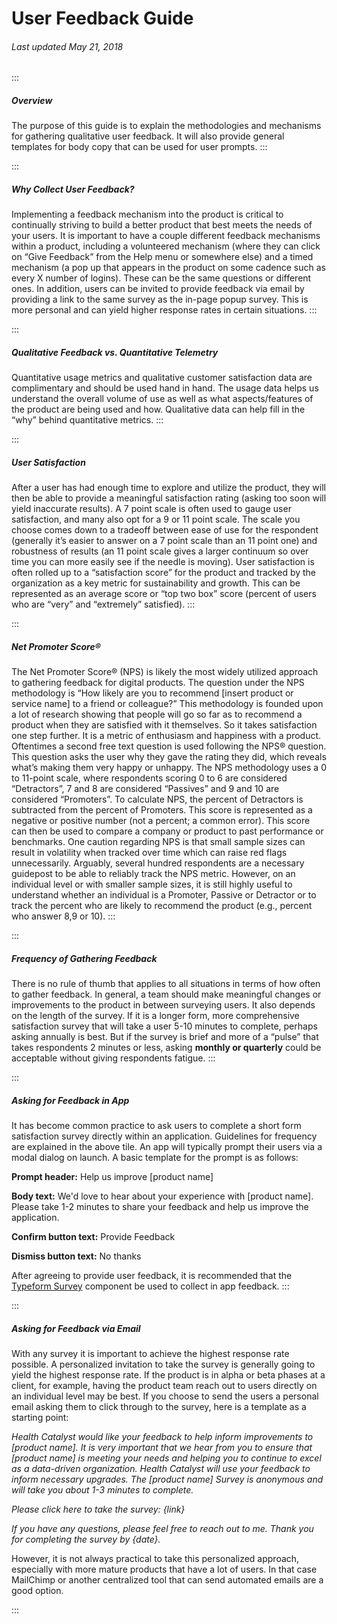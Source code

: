 # User Feedback Guide

###### Last updated May 21, 2018

:::

##### Overview

The purpose of this guide is to explain the methodologies and mechanisms for gathering qualitative user feedback.  It will also provide general templates for body copy that can be used for user prompts.
:::

:::

##### Why Collect User Feedback?

Implementing a feedback mechanism into the product is critical to continually striving to build a better product that best meets the needs of your users. It is important to have a couple different feedback mechanisms within a product, including a volunteered mechanism (where they can click on “Give Feedback” from the Help menu or somewhere else) and a timed mechanism (a pop up that appears in the product on some cadence such as every X number of logins). These can be the same questions or different ones. In addition, users can be invited to provide feedback via email by providing a link to the same survey as the in-page popup survey. This is more personal and can yield higher response rates in certain situations.
:::

:::

##### Qualitative Feedback vs. Quantitative Telemetry

Quantitative usage metrics and qualitative customer satisfaction data are complimentary and should be used hand in hand. The usage data helps us understand the overall volume of use as well as what aspects/features of the product are being used and how. Qualitative data can help fill in the “why” behind quantitative metrics.
:::

:::

##### User Satisfaction

After a user has had enough time to explore and utilize the product, they will then be able to provide a meaningful satisfaction rating (asking too soon will yield inaccurate results). A 7 point scale is often used to gauge user satisfaction, and many also opt for a 9 or 11 point scale. The scale you choose comes down to a tradeoff between ease of use for the respondent (generally it’s easier to answer on a 7 point scale than an 11 point one) and robustness of results (an 11 point scale gives a larger continuum so over time you can more easily see if the needle is moving). User satisfaction is often rolled up to a “satisfaction score” for the product and tracked by the organization as a key metric for sustainability and growth. This can be represented as an average score or “top two box” score (percent of users who are “very” and “extremely” satisfied).
:::

:::

##### Net Promoter Score®

The Net Promoter Score® (NPS) is likely the most widely utilized approach to gathering feedback for digital products. The question under the NPS methodology is “How likely are you to recommend [insert product or service name] to a friend or colleague?” This methodology is founded upon a lot of research showing that people will go so far as to recommend a product when they are satisfied with it themselves. So it takes satisfaction one step further. It is a metric of enthusiasm and happiness with a product. Oftentimes a second free text question is used following the NPS® question. This question asks the user why they gave the rating they did, which reveals what’s making them very happy or unhappy. The NPS methodology uses a 0 to 11-point scale, where respondents scoring 0 to 6 are considered “Detractors”, 7 and 8 are considered “Passives” and 9 and 10 are considered “Promoters”. To calculate NPS, the percent of Detractors is subtracted from the percent of Promoters. This score is represented as a negative or positive number (not a percent; a common error). This score can then be used to compare a company or product to past performance or benchmarks. One caution regarding NPS is that small sample sizes can result in volatility when tracked over time which can raise red flags unnecessarily. Arguably, several hundred respondents are a necessary guidepost to be able to reliably track the NPS metric. However, on an individual level or with smaller sample sizes, it is still highly useful to understand whether an individual is a Promoter, Passive or Detractor or to track the percent who are likely to recommend the product (e.g., percent who answer 8,9 or 10).
:::

:::

##### Frequency of Gathering Feedback

There is no rule of thumb that applies to all situations in terms of how often to gather feedback. In general, a team should make meaningful changes or improvements to the product in between surveying users. It also depends on the length of the survey. If it is a longer form, more comprehensive satisfaction survey that will take a user 5-10 minutes to complete, perhaps asking annually is best. But if the survey is brief and more of a “pulse” that takes respondents 2 minutes or less, asking **monthly or quarterly** could be acceptable without giving respondents fatigue.
:::

:::

##### Asking for Feedback in App

It has become common practice to ask users to complete a short form satisfaction survey directly within an application.  Guidelines for frequency are explained in the above tile.  An app will typically prompt their users via a modal dialog on launch.  A basic template for the prompt is as follows:

**Prompt header:**
Help us improve [product name]

**Body text:**
We'd love to hear about your experience with [product name]. Please take 1-2 minutes to share your feedback and help us improve the application.

**Confirm button text:**
Provide Feedback

**Dismiss button text:**
No thanks

After agreeing to provide user feedback, it is recommended that the [Typeform Survey](https://cashmere.healthcatalyst.net/components/typeform-survey) component be used to collect in app feedback.
:::

:::

##### Asking for Feedback via Email

With any survey it is important to achieve the highest response rate possible. A personalized invitation to take the survey is generally going to yield the highest response rate. If the product is in alpha or beta phases at a client, for example, having the product team reach out to users directly on an individual level may be best. If you choose to send the users a personal email asking them to click through to the survey, here is a template as a starting point:

*Health Catalyst would like your feedback to help inform improvements to [product name]. It is very important that we hear from you to ensure that [product name] is meeting your needs and helping you to continue to excel as a data-driven organization. Health Catalyst will use your feedback to inform necessary upgrades. The [product name] Survey is anonymous and will take you about 1-3 minutes to complete.*

*Please click here to take the survey: {link}*

*If you have any questions, please feel free to reach out to me. Thank you for completing the survey by {date}.*

However, it is not always practical to take this personalized approach, especially with more mature products that have a lot of users. In that case MailChimp or another centralized tool that can send automated emails are a good option.

:::
